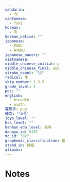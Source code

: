 ```yaml
---
mandarin:
  - fú
cantonese:
  - fuk1
korean:
  - 폭
korean_native: ""
japanese:
  - FUKU
  - HYOKU
japanese_nanori: ""
vietnamese:
middle_chinese_initial: p
middle_chinese_final: ɨuk
stroke_count: "12"
radical: 巾
skip_number: 1-3-9
grade_level: 5
pos: ""
english:
  - breadth
  - width
羅馬字: pug
韓文: "\b푹"
joyo_level: ""
hsk_level: ""
hanmun_edu_level: 高等
danayo_id: 5207
mc_id: 3027
graphemic_classification: 畐
stand_in: 横幅
aliases:
---
```


# Notes
